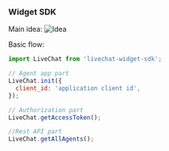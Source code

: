 ﻿### Widget SDK

Main idea:
![Idea](https://raw.githubusercontent.com/livechat/sample-apps/master/widget-sdk/widget-sdk-idea.png)

Basic flow:

```js
import LiveChat from 'livechat-widget-sdk';

// Agent app part
LiveChat.init({  
  client_id: 'application client id',  
});

// Authorization part
LiveChat.getAccessToken();

//Rest API part
LiveChat.getAllAgents();

```
